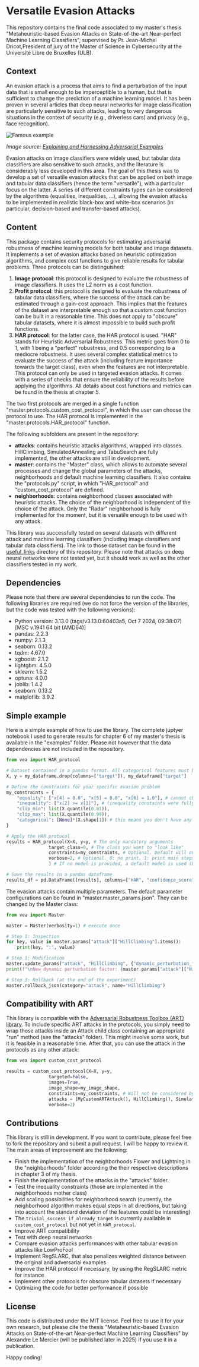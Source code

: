 # Versatile Evasion Attacks

This repository contains the final code associated to my master's thesis "Metaheuristic-based Evasion Attacks on State-of-the-art Near-perfect Machine Learning Classifiers", supervised by Pr. Jean-Michel Dricot,President of jury of the Master of Science in Cybersecurity at the Université Libre de Bruxelles (ULB).

## Context

An evasion attack is a process that aims to find a perturbation of the input data that is small enough to be imperceptible to a human, but that is sufficient to change the prediction of a machine learning model. It has been proven in several articles that deep neural networks for image classification are particularly sensitive to such attacks, leading to very dangerous situations in the context of security (e.g., driverless cars) and privacy (e.g., face recognition).

![Famous example](https://miro.medium.com/v2/resize:fit:828/format:webp/1*zlxO7NuxK6ZijZtXnRl46Q.png)

*Image source: [Explaining and Harnessing Adversarial Examples](https://arxiv.org/abs/1412.6572v3)*

Evasion attacks on image classifiers were widely used, but tabular data classifiers are also sensitive to such attacks, and the literature is considerably less developed in this area. The goal of this thesis was to develop a set of versatile evasion attacks that can be applied on both image and tabular data classifiers (hence the term "versatile"), with a particular focus on the latter. A series of different constraints types can be considered by the algorithms (equalities, inequalities, ...), allowing the evasion attacks to be implemented in realistic black-box and white-box scenarios (in particular, decision-based and transfer-based attacks).

## Content

This package contains security protocols for estimating adversarial robustness of machine learning models for both tabular and image datasets. It implements a set of evasion attacks based on heuristic optimization algorithms, and complex cost functions to give reliable results for tabular problems. Three protocols can be distinguished:
1. **Image protocol**: this protocol is designed to evaluate the robustness of image classifiers. It uses the L2 norm as a cost function.
2. **Profit protocol**: this protocol is designed to evaluate the robustness of tabular data classifiers, where the success of the attack can be estimated through a gain-cost approach. This implies that the features of the dataset are interpretable enough so that a custom cost function can be built in a reasonable time. This does not apply to "obscure" tabular datasets, where it is almost impossible to build such profit functions.
3. **HAR protocol**: for the latter case, the HAR protocol is used. "HAR" stands for Heuristic Adversarial Robustness. This metric goes from 0 to 1, with 1 being a "perfect" robustness, and 0.5 corresponding to a mediocre robustness. It uses several complex statistical metrics to evaluate the success of the attack (including feature importance towards the target class), even when the features are not interpretable. This protocol can only be used in targeted evasion attacks. It comes with a series of checks that ensure the reliability of the results before applying the algorithms. All details about cost functions and metrics can be found in the thesis at chapter 5.


The two first protocols are merged in a single function "master.protocols.custom_cost_protocol", in which the user can choose the protocol to use. The HAR protocol is implemented in the "master.protocols.HAR_protocol" function.


The following subfolders are present in the repository:

- **attacks**: contains heuristic attacks algorithms, wrapped into classes. HillClimbing, SimulatedAnnealing and TabuSearch are fully implemented, the other attacks are still in development.
- **master**: contains the "Master" class, which allows to automate several processes and change the global parameters of the attacks, neighborhoods and default machine learning classifiers. It also contains the "protocols.py" script, in which "HAR_protocol" and "custom_cost_protocol" are defined.
- **neighborhoods**: contains neighborhood classes associated with heuristic attacks. The choice of the neighborhood is independent of the choice of the attack. Only the "Radar" neighborhood is fully implemented for the moment, but it is versatile enough to be used with any attack.

This library was successfully tested on several datasets with different attack and machine learning classifiers (including image classifiers and tabular data classifiers). The link to those dataset can be found in the [useful_links](./useful_links/) directory of this repository. Please note that attacks on deep neural networks were not tested yet, but it should work as well as the other classifiers tested in my work.

## Dependencies

Please note that there are several dependencies to run the code. The following libraries are required (we do not force the version of the libraries, but the code was tested with the following versions):


- Python version: 3.13.0 (tags/v3.13.0:60403a5, Oct  7 2024, 09:38:07) [MSC v.1941 64 bit (AMD64)]
- pandas: 2.2.3
- numpy: 2.1.3
- seaborn: 0.13.2
- tqdm: 4.67.0
- xgboost: 2.1.2
- lightgbm: 4.5.0
- sklearn: 1.5.2
- optuna: 4.0.0
- joblib: 1.4.2
- seaborn: 0.13.2
- matplotlib: 3.9.2

## Simple example

Here is a simple example of how to use the library. The complete juptyer notebook I used to generate results for chapter 6 of my master's thesis is available in the "examples" folder. Please not however that the data dependencies are not included in the repository.

```python
from vea import HAR_protocol

# Dataset contained in a pandas format. All categorical features must be numerically encoded.
X, y = my_dataframe.drop(columns=["target"]), my_dataframe["target"]

# Define the constraints for your specific evasion problem
my_constraints = {
    "equality": ["x[4] = 0.0", "x[5] = 0.0", "x[6] = 1.0"], # cannot change the values of these features
    "inequality": ["x[2] >= x[1]"], # (inequality constaints were fully implemented but not tested yet)
    "clip_min": list(X.quantile(0.01)), 
    "clip_max": list(X.quantile(0.99)),
    "categorical": [None]*(X.shape[1]) # this means you don't have any categorical features
}

# Apply the HAR protocol
results = HAR_protocol(X=X, y=y, # The only mandatory arguments
                target_class=0, # The class you want to "look like"
                constraints=my_constraints, # Optional. Default will only take 0.01 and 0.99 clipping constraints
                verbose=2, # Optional. 0: no print, 1: print main steps, 2: print everything
                ) # If no model is provided, a default model is used (LightGBM)

# Save the results in a pandas dataframe
results_df = pd.DataFrame([results], columns=["HAR", "confidence_score", "adversarial_accuracy", "avg_likelihood", "max_likelihood"])
```

The evasion attacks contain multiple parameters. The default parameter configurations can be found in "master.master_params.json". They can be changed by the Master class:

```python
from vea import Master

master = Master(verbosity=1) # execute once

# Step 1: Inspection
for key, value in master.params["attack"]["HillClimbing"].items():
    print(key, ":", value)

# Step 1: Modification
master.update_params("attack", "HillClimbing", {"dynamic_perturbation_factor": 1.05})
print(f"\nNew dynamic perturbation factor: {master.params["attack"]["HillClimbing"]["dynamic_perturbation_factor"]}")

# Step 3: Rollback (at the end of the experiment)
master.rollback_json(category="attack", name="HillClimbing")
```

## Compatibility with ART

This library is compatible with the [Adversarial Robustness Toolbox (ART) library](https://github.com/Trusted-AI/adversarial-robustness-toolbox). To include specific ART attacks in the protocols, you simply need to wrap those attacks inside an Attack child class containing an appropriate "run" method (see the "attacks" folder). This might involve some work, but it is feasible in a reasonable time. After that, you can use the attack in the protocols as any other attack:

```python
from vea import custom_cost_protocol

results = custom_cost_protocol(X=X, y=y,
                targeted=False,
                images=True,
                image_shape=my_image_shape,
                constraints=my_constraints, # Will not be considered by your ART attack unless you modify it
                attacks = [MyCustomARTAttack(), HillClimbing(), SimulatedAnnealing()],
                verbose=2)
```                

## Contributions

This library is still in development. If you want to contribute, please feel free to fork the repository and submit a pull request. I will be happy to review it. The main areas of improvement are the following:
- Finish the implementation of the neighborhoods Flower and Lightning in the "neighborhoods" folder according the their respective descriptions in chapter 3 of my thesis.
- Finish the implementation of the attacks in the "attacks" folder.
- Test the inequality constraints (those are implemented in the neighborhoods mother class)
- Add scaling possibilities for neighborhood search (currently, the neighborhood algorithm makes equal steps in all directions, but taking into account the standard deviation of the features could be interesting)
- The `trivial_success_if_already_target` is currently available in `custom_cost_protocol` but not yet in `HAR_protocol`.
- Improve ART compatibility
- Test with deep neural networks
- Compare evasion attacks performances with other tabular evasion attacks like LowProFool
- Implement RegSLARC, that also penalizes weighted distance between the original and adversarial examples
- Improve the HAR protocol if necessary, by using the RegSLARC metric for instance
- Implement other protocols for obscure tabular datasets if necessary
- Optimizing the code for better performance if possible

## License

This code is distributed under the MIT license. Feel free to use it for your own research, but please cite the thesis "Metaheuristic-based Evasion Attacks on State-of-the-art Near-perfect Machine Learning Classifiers" by Alexandre Le Mercier (will be published later in 2025) if you use it in a publication.


Happy coding!
